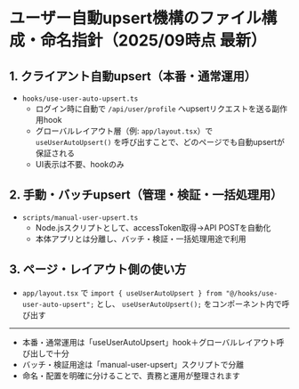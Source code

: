 
# ユーザー自動upsert機構のファイル構成・命名指針（2025/09時点 最新）

## 1. クライアント自動upsert（本番・通常運用）
- `hooks/use-user-auto-upsert.ts`
  - ログイン時に自動で `/api/user/profile` へupsertリクエストを送る副作用hook
  - グローバルレイアウト層（例: `app/layout.tsx`）で `useUserAutoUpsert()` を呼び出すことで、どのページでも自動upsertが保証される
  - UI表示は不要、hookのみ

## 2. 手動・バッチupsert（管理・検証・一括処理用）
- `scripts/manual-user-upsert.ts`
  - Node.jsスクリプトとして、accessToken取得→API POSTを自動化
  - 本体アプリとは分離し、バッチ・検証・一括処理用途で利用

## 3. ページ・レイアウト側の使い方
- `app/layout.tsx` で `import { useUserAutoUpsert } from "@/hooks/use-user-auto-upsert";` とし、
  `useUserAutoUpsert();` をコンポーネント内で呼び出す

---

- 本番・通常運用は「useUserAutoUpsert」hook＋グローバルレイアウト呼び出しで十分
- バッチ・検証用途は「manual-user-upsert」スクリプトで分離
- 命名・配置を明確に分けることで、責務と運用が整理されます
